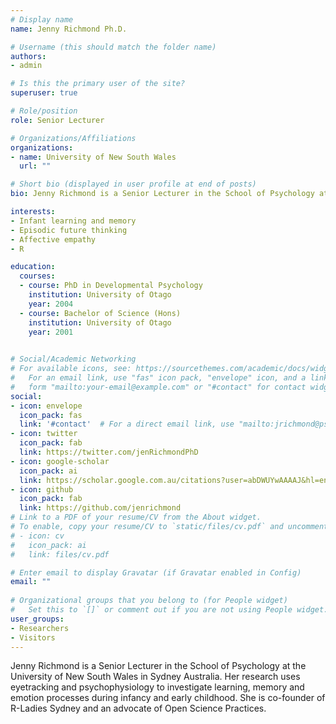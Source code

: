 ```yaml
---
# Display name
name: Jenny Richmond Ph.D. 

# Username (this should match the folder name)
authors:
- admin

# Is this the primary user of the site?
superuser: true

# Role/position
role: Senior Lecturer

# Organizations/Affiliations
organizations:
- name: University of New South Wales
  url: ""

# Short bio (displayed in user profile at end of posts)
bio: Jenny Richmond is a Senior Lecturer in the School of Psychology at the University of New South Wales in Sydney Australia. Her research uses eyetracking and psychophysiology to investigate learning, memory and emotion processes during infancy and early childhood. She is co-founder of R-Ladies Sydney and an advocate of Open Science Practices. 

interests:
- Infant learning and memory 
- Episodic future thinking
- Affective empathy 
- R

education:
  courses:
  - course: PhD in Developmental Psychology
    institution: University of Otago
    year: 2004
  - course: Bachelor of Science (Hons) 
    institution: University of Otago
    year: 2001
 

# Social/Academic Networking
# For available icons, see: https://sourcethemes.com/academic/docs/widgets/#icons
#   For an email link, use "fas" icon pack, "envelope" icon, and a link in the
#   form "mailto:your-email@example.com" or "#contact" for contact widget.
social:
- icon: envelope
  icon_pack: fas
  link: '#contact'  # For a direct email link, use "mailto:jrichmond@psy.unsw.edu.au".
- icon: twitter
  icon_pack: fab
  link: https://twitter.com/jenRichmondPhD
- icon: google-scholar
  icon_pack: ai
  link: https://scholar.google.com.au/citations?user=abDWUYwAAAAJ&hl=en
- icon: github
  icon_pack: fab
  link: https://github.com/jenrichmond
# Link to a PDF of your resume/CV from the About widget.
# To enable, copy your resume/CV to `static/files/cv.pdf` and uncomment the lines below.  
# - icon: cv
#   icon_pack: ai
#   link: files/cv.pdf

# Enter email to display Gravatar (if Gravatar enabled in Config)
email: ""
  
# Organizational groups that you belong to (for People widget)
#   Set this to `[]` or comment out if you are not using People widget.  
user_groups:
- Researchers
- Visitors
---
```


Jenny Richmond is a Senior Lecturer in the School of Psychology at the University of New South Wales in Sydney Australia. Her research uses eyetracking and psychophysiology to investigate learning, memory and emotion processes during infancy and early childhood. She is co-founder of R-Ladies Sydney and an advocate of Open Science Practices. 